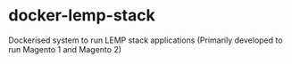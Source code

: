 # docker-lemp-stack
Dockerised system to run LEMP stack applications (Primarily developed to run Magento 1 and Magento 2)
